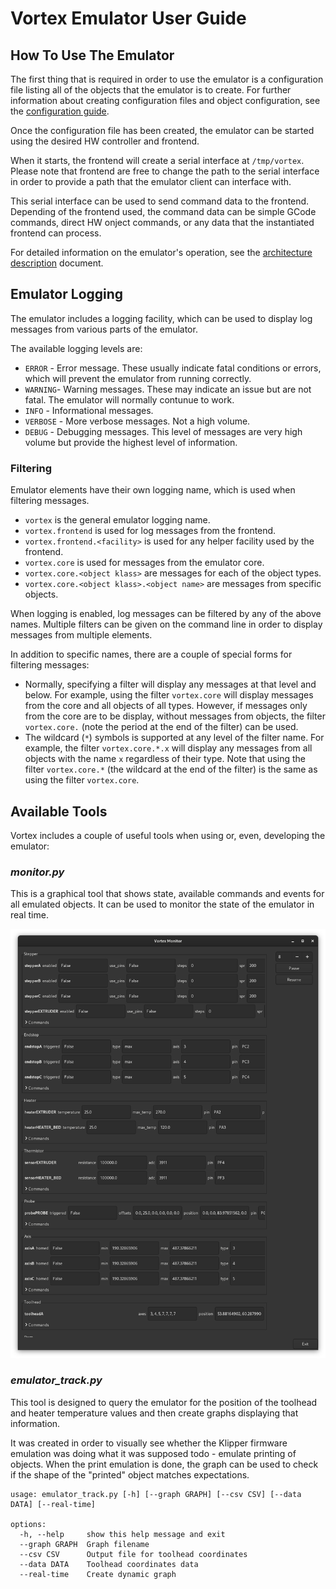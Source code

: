 # Vortex Emulator User Guide
## How To Use The Emulator
The first thing that is required in order to use the emulator is a configuration
file listing all of the objects that the emulator is to create. For further
information about creating configuration files and object configuration, see the
[configuration guide](/docs/Configuration.md).

Once the configuration file has been created, the emulator can be started using
the desired HW controller and frontend.

When it starts, the frontend will create a serial interface at `/tmp/vortex`.
Please note that frontend are free to change the path to the serial interface in
order to provide a path that the emulator client can interface with.

This serial interface can be used to send command data to the frontend. Depending
of the frontend used, the command data can be simple GCode commands, direct HW
onject commands, or any data that the instantiated frontend can process.

For detailed information on the emulator's operation, see the 
[architecture description](/docs/Architecture.md) document.

## Emulator Logging
The emulator includes a logging facility, which can be used to display log messages
from various parts of the emulator.

The available logging levels are:
  * `ERROR` - Error message. These usually indicate fatal conditions or errors, which will
  prevent the emulator from running correctly.
  * `WARNING`- Warning messages. These may indicate an issue but are not fatal. The
  emulator will normally contunue to work.
  * `INFO` - Informational messages.
  * `VERBOSE` - More verbose messages. Not a high volume.
  * `DEBUG` - Debugging messages. This level of messages are very high volume but provide
  the highest level of information.

### Filtering
Emulator elements have their own logging name, which is used when filtering messages.
  * `vortex` is the general emulator logging name.
  * `vortex.frontend` is used for log messages from the frontend.
  * `vortex.frontend.<facility>` is used for any helper facility used by the frontend.
  * `vortex.core` is used for messages from the emulator core.
  * `vortex.core.<object klass>` are messages for each of the object types.
  * `vortex.core.<object klass>.<object name>` are messages from specific objects.

When logging is enabled, log messages can be filtered by any of the above names.
Multiple filters can be given on the command line in order to display messages from
multiple elements.

In addition to specific names, there are a couple of special forms for filtering
messages:

   * Normally, specifying a filter will display any messages at that level and below.
   For example, using the filter `vortex.core` will display messages from the core and
   all objects of all types. However, if messages only from the core are to be display,
   without messages from objects, the filter `vortex.core.` (note the period at the
   end of the filter) can be used.
   * The wildcard (`*`) symbols is supported at any level of the filter name. For
   example, the filter `vortex.core.*.x` will display any messages from all objects
   with the name `x` regardless of their type. Note that using the filter
   `vortex.core.*` (the wildcard at the end of the filter) is the same as using the
   filter `vortex.core`.

## Available Tools
Vortex includes a couple of useful tools when using or, even, developing the
emulator:

### *monitor.py*

This is a graphical tool that shows state, available commands and events for
all emulated objects. It can be used to monitor the state of the emulator in
real time.

![monitor](/docs/images/monitor.png)

### *emulator_track.py*
This tool is designed to query the emulator for the position of the toolhead
and heater temperature values and then create graphs displaying that information.

It was created in order to visually see whether the Klipper firmware emulation
was doing what it was supposed todo - emulate printing of objects. When the
print emulation is done, the graph can be used to check if the shape of the
"printed" object matches expectations.

```
usage: emulator_track.py [-h] [--graph GRAPH] [--csv CSV] [--data DATA] [--real-time]

options:
  -h, --help     show this help message and exit
  --graph GRAPH  Graph filename
  --csv CSV      Output file for toolhead coordinates
  --data DATA    Toolhead coordinates data
  --real-time    Create dynamic graph
```
